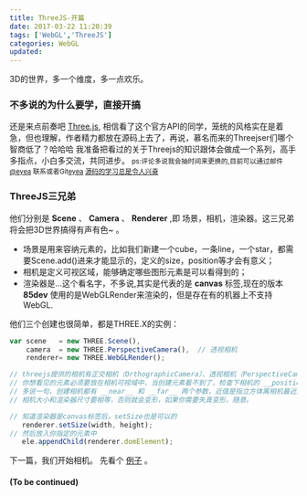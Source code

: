 ```yaml
---
title: ThreeJS-开篇
date: 2017-03-22 11:20:39
tags: ['WebGL','ThreeJS']
categories: WebGL
updated:
---
```

3D的世界，多一个维度，多一点欢乐。
<!-- more -->
### 不多说的为什么要学，直接开搞
还是来点前奏吧 [Three.js](https://threejs.org/docs/index.html#Manual/Introduction/Creating_a_scene), 相信看了这个官方API的同学，笼统的风格实在是着急，但也理解，作者精力都放在源码上去了，再说，慕名而来的Threejser们哪个智商低了？哈哈哈
我准备把看过的关于Threejs的知识跟体会做成一个系列，高手多指点，小白多交流，共同进步。
<small>ps:评论多说我会抽时间来更换的,目前可以通过邮件 [@eyea](mailto:deyeseau@gmail.com) 联系或者Git[eyea](https://github.com/eyea) </small>
<small>[源码的学习总是令人兴奋](https://github.com/mrdoob/three.js)</small>
### ThreeJS三兄弟
他们分别是 __Scene__ 、 __Camera__ 、 __Renderer__ ,即 场景，相机，渲染器。这三兄弟将会把3D世界搞得有声有色~ 。
* 场景是用来容纳元素的，比如我们新建一个cube，一条line，一个star，都需要Scene.add()进来才能显示的，定义的size，position等才会有意义；
* 相机是定义可视区域，能够确定哪些图形元素是可以看得到的；
* 渲染器是...这个看名字，不多说,其实是代表的是 __canvas__ 标签,现在的版本 __85dev__ 使用的是WebGLRender来渲染的，但是存在有的机器上不支持WebGL.

他们三个创建也很简单，都是THREE.X的实例：
```javascript
var scene   = new THREE.Scene(),
	camera  = new THREE.PerspectiveCamera(),  // 透视相机
	renderer= new THREE.WebGLRender();

// threejs提供的相机有正交相机（OrthographicCamera）、透视相机（PerspectiveCamera）、全景相机（CubeCamera）和3D相机（StereoCamera）。
// 你想看见的元素必须要放在相机可视域中，当创建元素看不到了，检查下相机的 __position__ 、__lookAt(朝向)__ 和创建参数了。当然都是相对的，你也可以调整元素嘛。
// 多说一句，创建相机都有 __near__ 和 __far__ 两个参数，近值是指立方体离相机最近的点到相机的距离n的范围，远值这是指立方体中心到相机的距离s。
// 相机大小和渲染器尺寸要相等，否则就会变形，如果你需要失真变形，随意。

// 知道渲染器是canvas标签后，setSize也是可以的
   renderer.setSize(width, height);
// 然后放入你指定的元素中
   ele.appendChild(renderer.domElement);
```
下一篇，我们开始相机。
先看个 [例子](http://threejs-outsidelook.oss-cn-shanghai.aliyuncs.com/r89/source/examples/index.html?q=camera#webgl_camera) 。

#### (To be continued)





